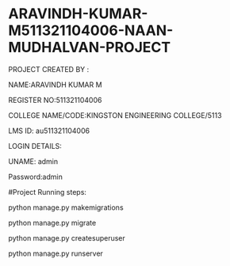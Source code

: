 # ARAVINDH-KUMAR-M511321104006-NAAN-MUDHALVAN-PROJECT

PROJECT CREATED BY : 

   NAME:ARAVINDH KUMAR M

   REGISTER NO:511321104006

   COLLEGE NAME/CODE:KINGSTON ENGINEERING COLLEGE/5113

   LMS ID: au511321104006

   







   
LOGIN DETAILS:


UNAME: admin


Password:admin









#Project Running steps:

python manage.py makemigrations

python manage.py migrate

python manage.py createsuperuser

python manage.py runserver
